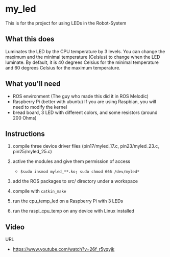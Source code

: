 # my_led
This is for the project for using LEDs in the Robot-System

## What this does
Luminates the LED by the CPU temperature by 3 levels.
You can change the maximum and the minimal temperature (Celsius) to change when the LED luminate.
By default, it is 40 degrees Celsius for the minimal temperature and 60 degrees Celsius for the maximum temperature.

## What you'll need
- ROS environment (The guy who made this did it in ROS Melodic)
- Raspberry Pi (better with ubuntu) If you are using Raspbian, you will need to modify the kernel
- bread board, 3 LED with different colors, and some resistors (around 200 Ohms)

## Instructions
1. compile three device driver files (pin17/myled_17.c, pin23/myled_23.c, pin25/myled_25.c)
2. active the modules and give them permission of access
    - ```$sudo insmod myled_**.ko; sudo chmod 666 /dev/myled*```

3. add the ROS packages to src/ directory under a workspace
4. compile with ```catkin_make```
5. run the cpu_temp_led on a Raspberry Pi with 3 LEDs
6. run the raspi_cpu_temp on any device with Linux installed

## Video
URL
- https://www.youtube.com/watch?v=26f_r5yqvjk
